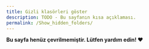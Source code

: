 ```yaml
---
title: Gizli klasörleri göster
description: TODO - Bu sayfanın kısa açıklaması.
permalink: /Show_hidden_folders/
---
```


**Bu sayfa henüz çevrilmemiştir. Lütfen yardım edin! ❤**
